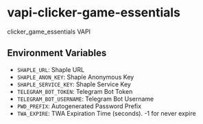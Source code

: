 # vapi-clicker-game-essentials
clicker_game_essentials VAPI

## Environment Variables
- `SHAPLE_URL`: Shaple URL
- `SHAPLE_ANON_KEY`: Shaple Anonymous Key
- `SHAPLE_SERVICE_KEY`: Shaple Service Key
- `TELEGRAM_BOT_TOKEN`: Telegram Bot Token
- `TELEGRAM_BOT_USERNAME`: Telegram Bot Username
- `PWD_PREFIX`: Autogenerated Password Prefix
- `TWA_EXPIRE`: TWA Expiration Time (seconds). -1 for never expire
